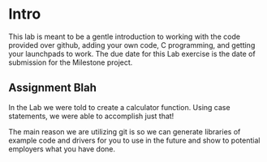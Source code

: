 # Intro
This lab is meant to be a gentle introduction to working with the code provided over github, adding your own code, C programming, and getting your launchpads to work. The due date for this Lab exercise is the date of submission for the Milestone project.


## Assignment Blah
In the Lab we were told to create a calculator function. Using case statements, we were able to accomplish just that!




The main reason we are utilizing git is so we can generate libraries of example code and drivers for you to use in the future and show to potential employers what you have done.
